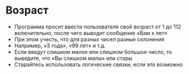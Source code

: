 # Возраст

 - Программа просит ввести пользователя свой возраст от 1
до 112 включительно, после чего выводит сообщение
«Вам x лет»
 - При этом учесть, что для разных чисел разные склонения
 - Например, «3 года», «99 лет» и т.д.
 - Если введут слишком малое или слишком большое число,
то выведите, что «Вы слишком малы» или стары
 - Старайтесь использовать логические связки, если это
возможно